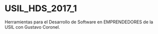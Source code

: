 # USIL_HDS_2017_1
Herramientas para el Desarrollo de Software en EMPRENDEDORES de la USIL con Gustavo Coronel.
